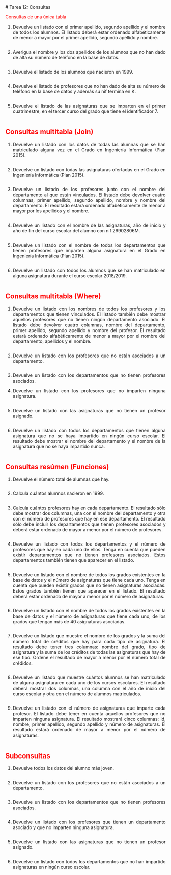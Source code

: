 <div align="justify">
# Tarea 12: Consultas


<span style="color:red">Consultas de una única tabla<span>

1. Devuelve un listado con el primer apellido, segundo apellido y el nombre de todos los alumnos. El listado deberá estar ordenado alfabéticamente de menor a mayor por el primer apellido, segundo apellido y nombre.
```sql

```

2. Averigua el nombre y los dos apellidos de los alumnos que no han dado de alta su número de teléfono en la base de datos.
```sql

```
3. Devuelve el listado de los alumnos que nacieron en 1999.
```sql

```
4. Devuelve el listado de profesores que no han dado de alta su número de teléfono en la base de datos y además su nif termina en K.
```sql

```
5. Devuelve el listado de las asignaturas que se imparten en el primer cuatrimestre, en el tercer curso del grado que tiene el identificador 7.
```sql

```
## <span style="color:red">Consultas multitabla (Join)<span>

1. Devuelve un listado con los datos de todas las alumnas que se han matriculado alguna vez en el Grado en Ingeniería Informática (Plan 2015).
```sql

```
2. Devuelve un listado con todas las asignaturas ofertadas en el Grado en Ingeniería Informática (Plan 2015).
```sql

```
3. Devuelve un listado de los profesores junto con el nombre del departamento al que están vinculados. El listado debe devolver cuatro columnas, primer apellido, segundo apellido, nombre y nombre del departamento. El resultado estará ordenado alfabéticamente de menor a mayor por los apellidos y el nombre.
```sql

```
4. Devuelve un listado con el nombre de las asignaturas, año de inicio y año de fin del curso escolar del alumno con nif 26902806M.
```sql

```     
5. Devuelve un listado con el nombre de todos los departamentos que tienen profesores que imparten alguna asignatura en el Grado en Ingeniería Informática (Plan 2015).
```sql

```
6. Devuelve un listado con todos los alumnos que se han matriculado en alguna asignatura durante el curso escolar 2018/2019.
```sql

```
## <span style="color:red">Consultas multitabla (Where)<span>

1. Devuelve un listado con los nombres de todos los profesores y los departamentos que tienen vinculados. El listado también debe mostrar aquellos profesores que no tienen ningún departamento asociado. El listado debe devolver cuatro columnas, nombre del departamento, primer apellido, segundo apellido y nombre del profesor. El resultado estará ordenado alfabéticamente de menor a mayor por el nombre del departamento, apellidos y el nombre.
```sql

```
2. Devuelve un listado con los profesores que no están asociados a un departamento.
```sql

```
3. Devuelve un listado con los departamentos que no tienen profesores asociados.

4. Devuelve un listado con los profesores que no imparten ninguna asignatura.
```sql

```
5. Devuelve un listado con las asignaturas que no tienen un profesor asignado.
```sql

```
6. Devuelve un listado con todos los departamentos que tienen alguna asignatura que no se haya impartido en ningún curso escolar. El resultado debe mostrar el nombre del departamento y el nombre de la asignatura que no se haya impartido nunca.
```sql

```

## <span style="color:red">Consultas resúmen (Funciones)<span>

1. Devuelve el número total de alumnas que hay.
```sql

```
2. Calcula cuántos alumnos nacieron en 1999.
```sql

```
3. Calcula cuántos profesores hay en cada departamento. El resultado sólo debe mostrar dos columnas, una con el nombre del departamento y otra con el número de profesores que hay en ese departamento. El resultado sólo debe incluir los departamentos que tienen profesores asociados y deberá estar ordenado de mayor a menor por el número de profesores.
```sql

```
4. Devuelve un listado con todos los departamentos y el número de profesores que hay en cada uno de ellos. Tenga en cuenta que pueden existir departamentos que no tienen profesores asociados. Estos departamentos también tienen que aparecer en el listado.
```sql

```
5. Devuelve un listado con el nombre de todos los grados existentes en la base de datos y el número de asignaturas que tiene cada uno. Tenga en cuenta que pueden existir grados que no tienen asignaturas asociadas. Estos grados también tienen que aparecer en el listado. El resultado deberá estar ordenado de mayor a menor por el número de asignaturas.
```sql

```
6. Devuelve un listado con el nombre de todos los grados existentes en la base de datos y el número de asignaturas que tiene cada uno, de los grados que tengan más de 40 asignaturas asociadas.
```sql

```
7. Devuelve un listado que muestre el nombre de los grados y la suma del número total de créditos que hay para cada tipo de asignatura. El resultado debe tener tres columnas: nombre del grado, tipo de asignatura y la suma de los créditos de todas las asignaturas que hay de ese tipo. Ordene el resultado de mayor a menor por el número total de crédidos.
```sql

```
8. Devuelve un listado que muestre cuántos alumnos se han matriculado de alguna asignatura en cada uno de los cursos escolares. El resultado deberá mostrar dos columnas, una columna con el año de inicio del curso escolar y otra con el número de alumnos matriculados.
```sql

```
9. Devuelve un listado con el número de asignaturas que imparte cada profesor. El listado debe tener en cuenta aquellos profesores que no imparten ninguna asignatura. El resultado mostrará cinco columnas: id, nombre, primer apellido, segundo apellido y número de asignaturas. El resultado estará ordenado de mayor a menor por el número de asignaturas.
```sql

```
## <span style="color:red">Subconsultas<span>

1. Devuelve todos los datos del alumno más joven.
```sql

```
2. Devuelve un listado con los profesores que no están asociados a un departamento.
```sql

```
3. Devuelve un listado con los departamentos que no tienen profesores asociados.
```sql

``` 
4. Devuelve un listado con los profesores que tienen un departamento asociado y que no imparten ninguna asignatura.
```sql

```
5. Devuelve un listado con las asignaturas que no tienen un profesor asignado.
```sql

``` 
6. Devuelve un listado con todos los departamentos que no han impartido asignaturas en ningún curso escolar.
```sql

```
</div>